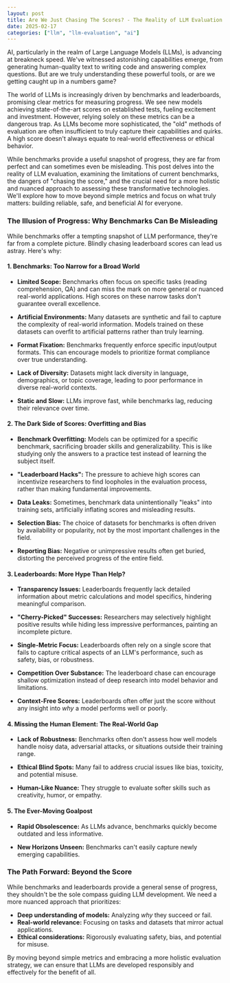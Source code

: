 ```yaml
---
layout: post
title: Are We Just Chasing The Scores? - The Reality of LLM Evaluation
date: 2025-02-17
categories: ["llm", "llm-evaluation", "ai"]
---
```


AI, particularly in the realm of Large Language Models (LLMs), is advancing at breakneck speed. We've witnessed astonishing capabilities emerge, from generating human-quality text to writing code and answering complex questions. But are we truly understanding these powerful tools, or are we getting caught up in a numbers game?

The world of LLMs is increasingly driven by benchmarks and leaderboards, promising clear metrics for measuring progress. We see new models achieving state-of-the-art scores on established tests, fueling excitement and investment. However, relying solely on these metrics can be a dangerous trap. As LLMs become more sophisticated, the "old" methods of evaluation are often insufficient to truly capture their capabilities and quirks.  A high score doesn't always equate to real-world effectiveness or ethical behavior.

While benchmarks provide a useful snapshot of progress, they are far from perfect and can sometimes even be misleading. This post delves into the reality of LLM evaluation, examining the limitations of current benchmarks, the dangers of "chasing the score," and the crucial need for a more holistic and nuanced approach to assessing these transformative technologies. We'll explore how to move beyond simple metrics and focus on what truly matters: building reliable, safe, and beneficial AI for everyone.

### The Illusion of Progress: Why Benchmarks Can Be Misleading

While benchmarks offer a tempting snapshot of LLM performance, they're far from a complete picture. Blindly chasing leaderboard scores can lead us astray. Here's why:

#### 1. Benchmarks: Too Narrow for a Broad World

*   **Limited Scope:** Benchmarks often focus on specific tasks (reading comprehension, QA) and can miss the mark on more general or nuanced real-world applications. High scores on these narrow tasks don't guarantee overall excellence.

*   **Artificial Environments:** Many datasets are synthetic and fail to capture the complexity of real-world information. Models trained on these datasets can overfit to artificial patterns rather than truly learning.

*   **Format Fixation:**  Benchmarks frequently enforce specific input/output formats.  This can encourage models to prioritize format compliance over true understanding.

*   **Lack of Diversity:** Datasets might lack diversity in language, demographics, or topic coverage, leading to poor performance in diverse real-world contexts.

*   **Static and Slow:** LLMs improve fast, while benchmarks lag, reducing their relevance over time.

#### 2. The Dark Side of Scores: Overfitting and Bias

*   **Benchmark Overfitting:** Models can be optimized for a specific benchmark, sacrificing broader skills and generalizability. This is like studying only the answers to a practice test instead of learning the subject itself.

*   **"Leaderboard Hacks":**  The pressure to achieve high scores can incentivize researchers to find loopholes in the evaluation process, rather than making fundamental improvements.

*   **Data Leaks:** Sometimes, benchmark data unintentionally "leaks" into training sets, artificially inflating scores and misleading results.

*   **Selection Bias:** The choice of datasets for benchmarks is often driven by availability or popularity, not by the most important challenges in the field.

*   **Reporting Bias:** Negative or unimpressive results often get buried, distorting the perceived progress of the entire field.

#### 3. Leaderboards: More Hype Than Help?

*   **Transparency Issues:** Leaderboards frequently lack detailed information about metric calculations and model specifics, hindering meaningful comparison.

*   **"Cherry-Picked" Successes:**  Researchers may selectively highlight positive results while hiding less impressive performances, painting an incomplete picture.

*   **Single-Metric Focus:** Leaderboards often rely on a single score that fails to capture critical aspects of an LLM's performance, such as safety, bias, or robustness.

*   **Competition Over Substance:** The leaderboard chase can encourage shallow optimization instead of deep research into model behavior and limitations.

*   **Context-Free Scores:** Leaderboards often offer just the score without any insight into *why* a model performs well or poorly.

#### 4. Missing the Human Element: The Real-World Gap

*   **Lack of Robustness:** Benchmarks often don't assess how well models handle noisy data, adversarial attacks, or situations outside their training range.

*   **Ethical Blind Spots:** Many fail to address crucial issues like bias, toxicity, and potential misuse.

*   **Human-Like Nuance:**  They struggle to evaluate softer skills such as creativity, humor, or empathy.

#### 5. The Ever-Moving Goalpost

*   **Rapid Obsolescence:** As LLMs advance, benchmarks quickly become outdated and less informative.

*   **New Horizons Unseen:** Benchmarks can't easily capture newly emerging capabilities.


### The Path Forward: Beyond the Score

While benchmarks and leaderboards provide a general sense of progress, they shouldn't be the sole compass guiding LLM development. We need a more nuanced approach that prioritizes:

*   **Deep understanding of models:** Analyzing *why* they succeed or fail.
*   **Real-world relevance:** Focusing on tasks and datasets that mirror actual applications.
*   **Ethical considerations:** Rigorously evaluating safety, bias, and potential for misuse.

By moving beyond simple metrics and embracing a more holistic evaluation strategy, we can ensure that LLMs are developed responsibly and effectively for the benefit of all.
